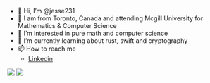 - 👋 Hi, I’m @jesse231
- 📍 I am from Toronto, Canada and attending Mcgill University for Mathematics & Computer Science
- 👀 I’m interested in pure math and computer science
- 🌱 I’m currently learning about rust, swift and cryptography
- 📫 How to reach me 
  - [Linkedin](https://www.linkedin.com/in/jesse-seeligsohn/)
  
  
<img src="https://github-readme-stats.vercel.app/api?username=jesse231&show_icons=true"/>
<img src="https://github-readme-stats.vercel.app/api/top-langs?username=jesse231"/>

<!---
jesse231/jesse231 is a ✨ special ✨ repository because its `README.md` (this file) appears on your GitHub profile.
You can click the Preview link to take a look at your changes.
--->
